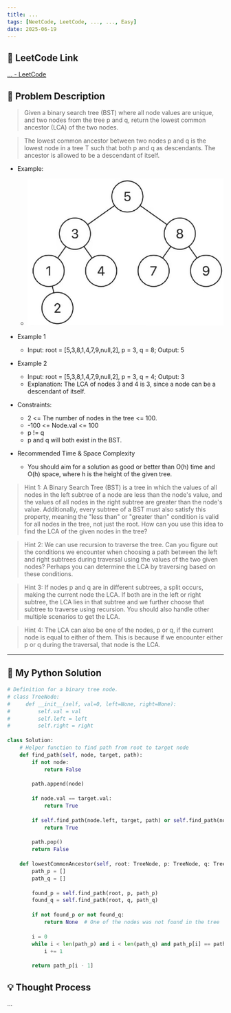 ```yaml
---
title: ...
tags: [NeetCode, LeetCode, ..., ..., Easy]
date: 2025-06-19
---
```


## 🔗 LeetCode Link  
[... - LeetCode](https://leetcode.com/problems/xxx)

## 🧾 Problem Description  
> Given a binary search tree (BST) where all node values are unique, and two nodes from the tree p and q, return the lowest common ancestor (LCA) of the two nodes.

> The lowest common ancestor between two nodes p and q is the lowest node in a tree T such that both p and q as descendants. The ancestor is allowed to be a descendant of itself.

- Example:
    - ![alt text](image.png)
- Example 1
    - Input: root = [5,3,8,1,4,7,9,null,2], p = 3, q = 8; Output: 5

- Example 2
    - Input: root = [5,3,8,1,4,7,9,null,2], p = 3, q = 4; Output: 3
    - Explanation: The LCA of nodes 3 and 4 is 3, since a node can be a descendant of itself.

- Constraints:
    - 2 <= The number of nodes in the tree <= 100.
    - -100 <= Node.val <= 100
    - p != q
    - p and q will both exist in the BST.

- Recommended Time & Space Complexity
    - You should aim for a solution as good or better than O(h) time and O(h) space, where h is the height of the given tree.

> Hint 1: A Binary Search Tree (BST) is a tree in which the values of all nodes in the left subtree of a node are less than the node's value, and the values of all nodes in the right subtree are greater than the node's value. Additionally, every subtree of a BST must also satisfy this property, meaning the "less than" or "greater than" condition is valid for all nodes in the tree, not just the root. How can you use this idea to find the LCA of the given nodes in the tree?

> Hint 2: We can use recursion to traverse the tree. Can you figure out the conditions we encounter when choosing a path between the left and right subtrees during traversal using the values of the two given nodes? Perhaps you can determine the LCA by traversing based on these conditions.

> Hint 3: If nodes p and q are in different subtrees, a split occurs, making the current node the LCA. If both are in the left or right subtree, the LCA lies in that subtree and we further choose that subtree to traverse using recursion. You should also handle other multiple scenarios to get the LCA.

> Hint 4: The LCA can also be one of the nodes, p or q, if the current node is equal to either of them. This is because if we encounter either p or q during the traversal, that node is the LCA.
---



## 🧠 My Python Solution
```python
# Definition for a binary tree node.
# class TreeNode:
#     def __init__(self, val=0, left=None, right=None):
#         self.val = val
#         self.left = left
#         self.right = right

class Solution:
    # Helper function to find path from root to target node
    def find_path(self, node, target, path):
        if not node:
            return False
        
        path.append(node)

        if node.val == target.val:
            return True

        if self.find_path(node.left, target, path) or self.find_path(node.right, target, path):
            return True
        
        path.pop()
        return False

    def lowestCommonAncestor(self, root: TreeNode, p: TreeNode, q: TreeNode) -> TreeNode:
        path_p = []
        path_q = []

        found_p = self.find_path(root, p, path_p)
        found_q = self.find_path(root, q, path_q)

        if not found_p or not found_q:
            return None  # One of the nodes was not found in the tree

        i = 0
        while i < len(path_p) and i < len(path_q) and path_p[i] == path_q[i]:
            i += 1

        return path_p[i - 1]
```

## 💡 Thought Process
...
